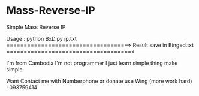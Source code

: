 # Mass-Reverse-IP
Simple Mass Reverse IP 

Usage : python BxD.py ip.txt 
====================================>
Result save in Binged.txt
====================================<

I'm from Cambodia I'm not programmer I just learn simple thing make simple 

Want Contact me with Numberphone or donate use Wing (more work hard) : 093759414
